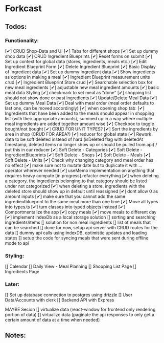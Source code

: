 # Forkcast

## Todos:

### Functionality:

[✔] CRUD Shop-Data and UI
[✔] Tabs for different shops
[✔] Set up dummy shop data
[✔] CRUD Ingredient Blueprints
[✔] Reset forms on submit
[✔] Set up context for global data (stores, ingredients, meals etc.)
[✔] Edit Ingredient Blueprint Form
[✔] Delete Ingredient Blueprint
[✔] Basic Display of Ingredient data
[✔] Set up dummy Ingredient data
[✔] Show ingredients as options in making a meal
[✔] Ingredient Blueprint measurement units crud
[✔] Ingredient Blueprint Store crud
[✔] Searchable selection box for new meal ingredients
[✔] adjustable new meal ingredient amounts
[✔] basic meal data Styling
[✔] checkmark to set meal as "done"
[✔] shopping list should not show done or past Ingredients
[✔] Update/Delete Meal Data
[✔] Set up dummy Meal Data
[✔] Deal with meal order (meal order defaults to last one, can be moved accordingly)
[✔] when opening shop tab:
[✔] Ingredients that have been added to the meals should appear in shopping list (with their appropriate amounts), summed up in a way where multiple meal ingredients are added together amount wise
[✔] Checkbox to toggle bought/not bought
[✔] CRUD FOR UNIT TYPES?
[✔] Sort the ingredients by area in shop (CRUD FOR AREA?)
[✔] reducer for global state
[✔] Rework data to be soft deleted instead of hard (isDeleted flag with deletedAt timestamp, deleted items no longer show up or should be pulled from api) / put this in our reducer
[✔] Soft Delete - Categories
[✔] Soft Delete - IngredientBlueprints
[✔] Soft Delete - Shops
[✔] Soft Delete - Meals
[✔] Soft Delete - Units
[✔] Check why changing category and meal order has no effect
[✔] make sure not to mutate date but to duplicate it with ... operator wherever needed
[✔] useMemo implementation on anything that requires heavy compute
[in progress] refactor everything
[✔] when deleting a category, the ingredients belonging to that category should be listed under not categorized
[✔] when deleting a store, ingredients with the deleted store should show up in default until reassigned
[✔] dont allow 0 as amount inputs
[✔] make sure that you cannot add the same ingredientblueprint to the same meal more than one time
[✔] Move all types into types.ts
[✔] turn classes into typed objects instead
[✔] Comportmentalize the app
[✔] copy meals
[✔] move meals to different day
[✔] implement indexDb as a local storage solution
[] sorting and searching ingredients/items
[] solution for non meal ingredients
[] list of meals that can be searched
[] done for now, setup api server with CRUD routes for the data
[] dummy api calls using indexDB, optimistic updates and loading states
[] setup the code for syncing meals that were sent during offline mode to api

### Styling:

[] Calendar
[] Daily View - Meal Planning
[] Shopping List Page
[] Ingredients Page

### Later:

[] Set up database connection to postgres using drizzle
[] User Data/Accounts with clerk
[] Backend API with Express

MAYBE Secion
[] virtualize data (react-window for frontend only rendering portion of data)
[] virtualize data (paginate the api responses to only get a certain amount of data at a time when needed)

## Notes:
